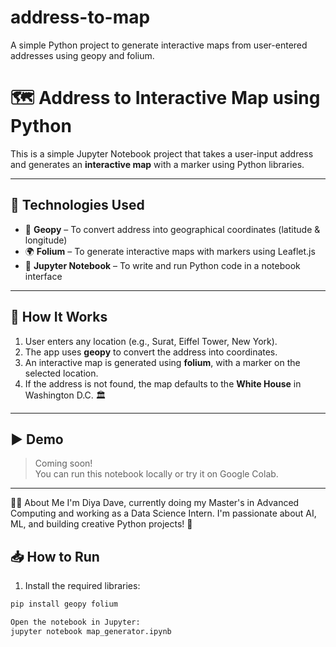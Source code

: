 # address-to-map
A simple Python project to generate interactive maps from user-entered addresses using geopy and folium.
# 🗺️ Address to Interactive Map using Python

This is a simple Jupyter Notebook project that takes a user-input address and generates an **interactive map** with a marker using Python libraries.

---

## 🔧 Technologies Used

- 🧭 **Geopy** – To convert address into geographical coordinates (latitude & longitude)
- 🌍 **Folium** – To generate interactive maps with markers using Leaflet.js
- 📓 **Jupyter Notebook** – To write and run Python code in a notebook interface

---

## 🧠 How It Works

1. User enters any location (e.g., Surat, Eiffel Tower, New York).
2. The app uses **geopy** to convert the address into coordinates.
3. An interactive map is generated using **folium**, with a marker on the selected location.
4. If the address is not found, the map defaults to the **White House** in Washington D.C. 🏛️

---

## ▶️ Demo

> Coming soon!  
> You can run this notebook locally or try it on Google Colab.

---
🙋‍♀️ About Me
I'm Diya Dave, currently doing my Master's in Advanced Computing and working as a Data Science Intern. I'm passionate about AI, ML, and building creative Python projects! 🚀


## 📥 How to Run

1. Install the required libraries:

```bash
pip install geopy folium

Open the notebook in Jupyter:
jupyter notebook map_generator.ipynb




